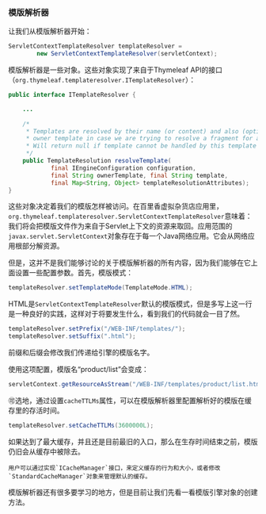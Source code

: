 ### 模版解析器

让我们从模版解析器开始：
```java
ServletContextTemplateResolver templateResolver = 
        new ServletContextTemplateResolver(servletContext);
```
模版解析器是一些对象。这些对象实现了来自于Thymeleaf API的接口（`org.thymeleaf.templateresolver.ITemplateResolver`）：
```java
public interface ITemplateResolver {

    ...
  
    /*
     * Templates are resolved by their name (or content) and also (optionally) their 
     * owner template in case we are trying to resolve a fragment for another template.
     * Will return null if template cannot be handled by this template resolver.
     */
    public TemplateResolution resolveTemplate(
            final IEngineConfiguration configuration,
            final String ownerTemplate, final String template,
            final Map<String, Object> templateResolutionAttributes);
}
```
这些对象决定着我们的模版怎样被访问。在百里香虚拟杂货店应用里，`org.thymeleaf.templateresolver.ServletContextTemplateResolver`意味着：我们将会把模版文件作为来自于Servlet上下文的资源来取回。应用范围的`javax.servlet.ServletContext`对象存在于每一个Java网络应用。它会从网络应用根部分解资源。

但是，这并不是我们能够讨论的关于模版解析器的所有内容，因为我们能够在它上面设置一些配置参数。首先，模版模式：
```java
templateResolver.setTemplateMode(TemplateMode.HTML);
```
HTML是`ServletContextTemplateResolver`默认的模版模式，但是多写上这一行是一种良好的实践，这样对于将要发生什么，看到我们的代码就会一目了然。
```java
templateResolver.setPrefix("/WEB-INF/templates/");
templateResolver.setSuffix(".html");
```
前缀和后缀会修改我们传递给引擎的模版名字。

使用这项配置，模版名“product/list”会变成：
```java
servletContext.getResourceAsStream("/WEB-INF/templates/product/list.html")
```
🉑️选地，通过设置`cacheTTLMs`属性，可以在模版解析器里配置解析好的模版在缓存里的存活时间。
```java
templateResolver.setCacheTTLMs(3600000L);
```
如果达到了最大缓存，并且还是目前最旧的入口，那么在生存时间结束之前，模版仍旧会从缓存中被除去。
```
用户可以通过实现`ICacheManager`接口，来定义缓存的行为和大小，或者修改`StandardCacheManager`对象来管理默认的缓存。
```
模版解析器还有很多要学习的地方，但是目前让我们先看一看模版引擎对象的创建方法。